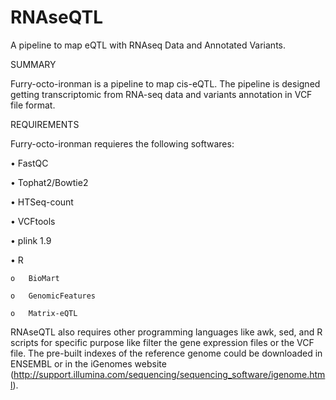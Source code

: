 RNAseQTL
==================

A pipeline to map eQTL with RNAseq Data and Annotated Variants.

SUMMARY

Furry-octo-ironman is a pipeline to map cis-eQTL. The pipeline is designed getting transcriptomic from RNA-seq data 
and variants annotation in VCF file format. 

REQUIREMENTS

Furry-octo-ironman requieres the following softwares:

•	FastQC 

•	Tophat2/Bowtie2

•	HTSeq-count

• VCFtools

• plink 1.9

•	R

    o	BioMart
  
    o	GenomicFeatures
  
    o	Matrix-eQTL
  

RNAseQTL also requires other programming languages like awk, sed, and R scripts for specific purpose like filter
the gene expression files or the VCF file. The pre-built indexes of the reference genome could be downloaded in ENSEMBL or
in the iGenomes website (http://support.illumina.com/sequencing/sequencing_software/igenome.html).



